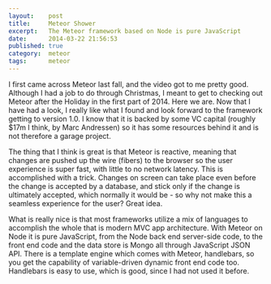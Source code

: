 ```yaml
---
layout:    post
title:     Meteor Shower
excerpt:   The Meteor framework based on Node is pure JavaScript
date:      2014-03-22 21:56:53
published: true
category:  meteor
tags:      meteor
---
```


I first came across Meteor last fall, and the video got to me pretty good. Although I had a job to do through Christmas, I meant to get to checking out Meteor after the Holiday in the first part of 2014. Here we are. Now that I have had a look, I really like what I found and look forward to the framework getting to version 1.0. I know that it is backed by some VC capital (roughly $17m I think, by Marc Andressen) so it has some resources behind it and is not therefore a garage project.

The thing that I think is great is that Meteor is reactive, meaning that changes are pushed up the wire (fibers) to the browser so the user experience is super fast, with little to no network latency. This is accomplished with a trick. Changes on screen can take place even before the change is accepted by a database, and stick only if the change is ultimately accepted, which normally it would be - so why not make this a seamless experience for the user? Great idea.

What is really nice is that most frameworks utilize a mix of languages to accomplish the whole that is modern MVC app architecture. With Meteor on Node it is pure JavaScript, from the Node back end server-side code, to the front end code and the data store is Mongo all through JavaScript JSON API. There is a template engine which comes with Meteor, handlebars, so you get the capability of variable-driven dynamic front end code too. Handlebars is easy to use, which is good, since I had not used it before.
